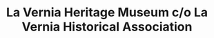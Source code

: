 ---
layout: repo
title: "La Vernia Heritage Museum c/o La Vernia Historical Association"
id: 17022
permalink: repos/17022/
---